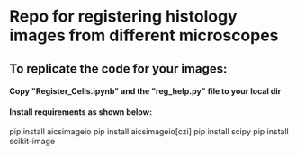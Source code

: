 # Repo for registering histology images from different microscopes

## To replicate the code for your images:

#### Copy "Register_Cells.ipynb" and the "reg_help.py" file to your local dir
#### Install requirements as shown below:
pip install aicsimageio 
pip install aicsimageio[czi] 
pip install scipy 
pip install scikit-image 
